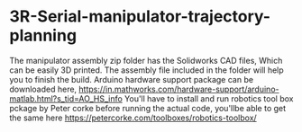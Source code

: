 # 3R-Serial-manipulator-trajectory-planning

The manipulator assembly zip folder has the Solidworks CAD files, Which can be easily 3D printed. The assembly file included in the folder will help you to finish the build. Arduino hardware support package can be downloaded here, https://in.mathworks.com/hardware-support/arduino-matlab.html?s_tid=AO_HS_info You'll have to install and run robotics tool box pckage by Peter corke before running the actual code, you'llbe able to get the same here https://petercorke.com/toolboxes/robotics-toolbox/
